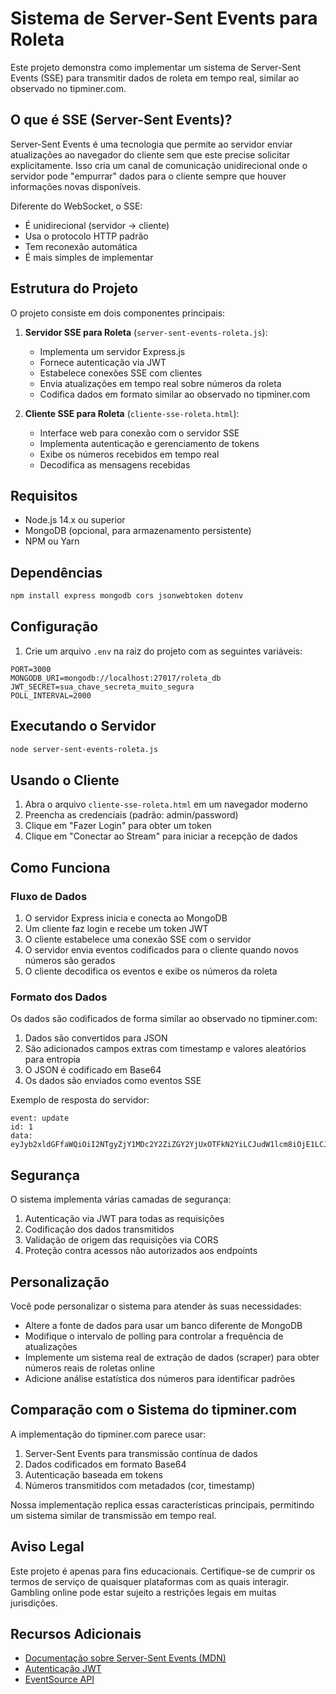 # Sistema de Server-Sent Events para Roleta

Este projeto demonstra como implementar um sistema de Server-Sent Events (SSE) para transmitir dados de roleta em tempo real, similar ao observado no tipminer.com.

## O que é SSE (Server-Sent Events)?

Server-Sent Events é uma tecnologia que permite ao servidor enviar atualizações ao navegador do cliente sem que este precise solicitar explicitamente. Isso cria um canal de comunicação unidirecional onde o servidor pode "empurrar" dados para o cliente sempre que houver informações novas disponíveis.

Diferente do WebSocket, o SSE:
- É unidirecional (servidor → cliente)
- Usa o protocolo HTTP padrão
- Tem reconexão automática
- É mais simples de implementar

## Estrutura do Projeto

O projeto consiste em dois componentes principais:

1. **Servidor SSE para Roleta** (`server-sent-events-roleta.js`):
   - Implementa um servidor Express.js
   - Fornece autenticação via JWT
   - Estabelece conexões SSE com clientes
   - Envia atualizações em tempo real sobre números da roleta
   - Codifica dados em formato similar ao observado no tipminer.com

2. **Cliente SSE para Roleta** (`cliente-sse-roleta.html`):
   - Interface web para conexão com o servidor SSE
   - Implementa autenticação e gerenciamento de tokens
   - Exibe os números recebidos em tempo real
   - Decodifica as mensagens recebidas

## Requisitos

- Node.js 14.x ou superior
- MongoDB (opcional, para armazenamento persistente)
- NPM ou Yarn

## Dependências

```bash
npm install express mongodb cors jsonwebtoken dotenv
```

## Configuração

1. Crie um arquivo `.env` na raiz do projeto com as seguintes variáveis:

```
PORT=3000
MONGODB_URI=mongodb://localhost:27017/roleta_db
JWT_SECRET=sua_chave_secreta_muito_segura
POLL_INTERVAL=2000
```

## Executando o Servidor

```bash
node server-sent-events-roleta.js
```

## Usando o Cliente

1. Abra o arquivo `cliente-sse-roleta.html` em um navegador moderno
2. Preencha as credenciais (padrão: admin/password)
3. Clique em "Fazer Login" para obter um token
4. Clique em "Conectar ao Stream" para iniciar a recepção de dados

## Como Funciona

### Fluxo de Dados

1. O servidor Express inicia e conecta ao MongoDB
2. Um cliente faz login e recebe um token JWT
3. O cliente estabelece uma conexão SSE com o servidor
4. O servidor envia eventos codificados para o cliente quando novos números são gerados
5. O cliente decodifica os eventos e exibe os números da roleta

### Formato dos Dados

Os dados são codificados de forma similar ao observado no tipminer.com:

1. Dados são convertidos para JSON
2. São adicionados campos extras com timestamp e valores aleatórios para entropia
3. O JSON é codificado em Base64
4. Os dados são enviados como eventos SSE

Exemplo de resposta do servidor:
```
event: update
id: 1
data: eyJyb2xldGFfaWQiOiI2NTgyZjY1MDc2Y2ZiZGY2YjUxOTFkN2YiLCJudW1lcm8iOjE1LCJjb3IiOiJwcmV0byIsInRpbWVzdGFtcCI6IjIwMjQtMDUtMDVUMDI6MzA6MDAuMDAwWiIsIl90IjoxNzE2NzEyMjAwMDAwLCJfciI6ImFiY2RlZjEyMzQ1NiJ9
```

## Segurança

O sistema implementa várias camadas de segurança:

1. Autenticação via JWT para todas as requisições
2. Codificação dos dados transmitidos
3. Validação de origem das requisições via CORS
4. Proteção contra acessos não autorizados aos endpoints

## Personalização

Você pode personalizar o sistema para atender às suas necessidades:

- Altere a fonte de dados para usar um banco diferente de MongoDB
- Modifique o intervalo de polling para controlar a frequência de atualizações
- Implemente um sistema real de extração de dados (scraper) para obter números reais de roletas online
- Adicione análise estatística dos números para identificar padrões

## Comparação com o Sistema do tipminer.com

A implementação do tipminer.com parece usar:

1. Server-Sent Events para transmissão contínua de dados
2. Dados codificados em formato Base64 
3. Autenticação baseada em tokens
4. Números transmitidos com metadados (cor, timestamp)

Nossa implementação replica essas características principais, permitindo um sistema similar de transmissão em tempo real.

## Aviso Legal

Este projeto é apenas para fins educacionais. Certifique-se de cumprir os termos de serviço de quaisquer plataformas com as quais interagir. Gambling online pode estar sujeito a restrições legais em muitas jurisdições.

## Recursos Adicionais

- [Documentação sobre Server-Sent Events (MDN)](https://developer.mozilla.org/pt-BR/docs/Web/API/Server-sent_events)
- [Autenticação JWT](https://jwt.io/introduction)
- [EventSource API](https://developer.mozilla.org/pt-BR/docs/Web/API/EventSource) 